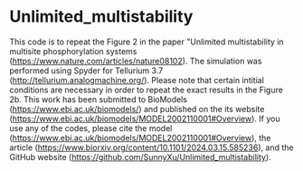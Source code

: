 # Unlimited_multistability
This code is to repeat the Figure 2 in the paper "Unlimited multistability in multisite phosphorylation systems (https://www.nature.com/articles/nature08102). The simulation was performed using Spyder for Tellurium 3.7 (http://tellurium.analogmachine.org/). Please note that certain intitial conditions are necessary in order to repeat the exact results in the Figure 2b. This work has been submitted to BioModels (https://www.ebi.ac.uk/biomodels/) and published on the its website (https://www.ebi.ac.uk/biomodels/MODEL2002110001#Overview). If you use any of the codes, please cite the model (https://www.ebi.ac.uk/biomodels/MODEL2002110001#Overview), the article (https://www.biorxiv.org/content/10.1101/2024.03.15.585236), and the GitHub website (https://github.com/SunnyXu/Unlimited_multistability).

